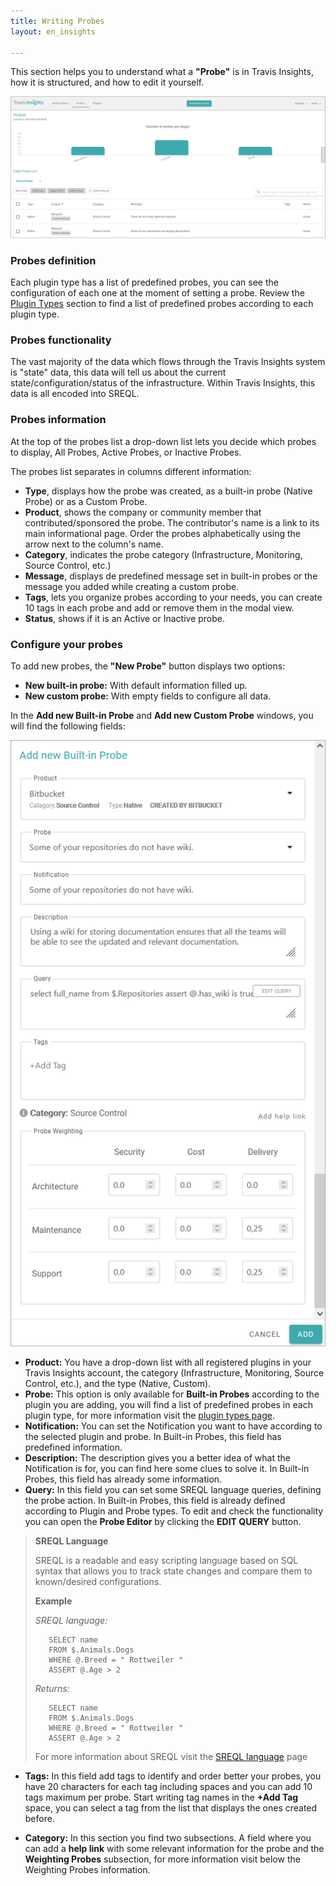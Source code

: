 ```yaml
---
title: Writing Probes
layout: en_insights

---
```


This section helps you to understand what a **"Probe"** is in Travis Insights, how it is structured, and how to edit it yourself.

![Probes_Principal](/user/images-insights/Probes_Principal.png) 

### Probes definition
Each plugin type has a list of predefined probes, you can see the configuration of each one at the moment of setting a probe. Review the [Plugin Types](../plugin-types) section to find a list of predefined probes according to each plugin type.

### Probes functionality
The vast majority of the data which flows through the Travis Insights system is "state" data, this data will tell us about the current state/configuration/status of the infrastructure. Within Travis Insights, this data is all encoded into SREQL. 

### Probes information
At the top of the probes list a drop-down list lets you decide which probes to display, All Probes, Active Probes, or Inactive Probes.

The probes list separates in columns different information:
- **Type**, displays how the probe was created, as a built-in probe (Native Probe) or as a Custom Probe. 
- **Product**, shows the company or community member that contributed/sponsored the probe. The contributor's name is a link to its main informational page. Order the probes alphabetically using the arrow next to the column's name.
- **Category**, indicates the probe category (Infrastructure, Monitoring, Source Control, etc.)
- **Message**, displays de predefined message set in built-in probes or the message you added while creating a custom probe.
- **Tags**, lets you organize probes according to your needs, you can create 10 tags in each probe and add or remove them in the modal view.
- **Status**, shows if it is an Active or Inactive probe.

###  Configure your probes
To add new probes, the **"New Probe"** button displays two options:
- **New built-in probe:** With default information filled up.
- **New custom probe:** With empty fields to configure all data.

In the **Add new Built-in Probe** and **Add new Custom Probe** windows, you will find the following fields:

![addProbe](/user/images-insights/addProbe.png) 

- **Product:** You have a drop-down list with all registered plugins in your Travis Insights account, the category (Infrastructure, Monitoring, Source Control, etc.), and the type (Native, Custom).
- **Probe:** This option is only available for **Built-in Probes** according to the plugin you are adding, you will find a list of predefined probes in each plugin type, for more information visit the [plugin types page](../plugin-types).
- **Notification:** You can set the Notification you want to have according to the selected plugin and probe. In Built-in Probes, this field has predefined information.
- **Description:** The description gives you a better idea of what the Notification is for, you can find here some clues to solve it. In Built-in Probes, this field has already some information.
- **Query:** In this field you can set some SREQL language queries, defining the probe action. In Built-in Probes, this field is already defined according to Plugin and Probe types. To edit and check the functionality you can open the **Probe Editor** by clicking the **EDIT QUERY** button.


> **SREQL Language**
>
> SREQL is a readable and easy scripting language based on SQL syntax that allows you to track state changes and compare them to known/desired configurations.
>
> **Example**
>
>    *SREQL language:*
>
>        SELECT name
>        FROM $.Animals.Dogs
>        WHERE @.Breed = " Rottweiler "
>        ASSERT @.Age > 2
>
>    *Returns:* 
>
>        SELECT name
>        FROM $.Animals.Dogs
>        WHERE @.Breed = " Rottweiler "
>        ASSERT @.Age > 2
>    
> For more information about SREQL visit the <a href="https://docs.srenity.io/docs/sreql-language/">SREQL language</a> page
    
- **Tags:** In this field add tags to identify and order better your probes, you have 20 characters for each tag including spaces and you can add 10 tags maximum per probe. Start writing tag names in the **+Add Tag** space, you can select a tag from the list that displays the ones created before. 

- **Category:** In this section you find two subsections. A field where you can add a **help link** with some relevant information for the probe and the **Weighting Probes** subsection, for more information visit below the Weighting Probes information.



